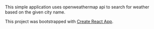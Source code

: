 This simple application uses openweathermap api to search for weather based on the given city name.

This project was bootstrapped with [Create React App](https://github.com/facebook/create-react-app).
